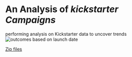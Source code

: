 # An Analysis of ***kickstarter Campaigns***
performing analysis on Kickstarter data to uncover trends
![outcomes based on launch date](https://user-images.githubusercontent.com/90361056/133668244-6c389ddf-633f-4cbf-bdf0-2cff7da32cd6.png)

[Zip files](https://support.microsoft.com/en-us/windows/zip-and-unzip-files-8d28fa72-f2f9-712f-67df-f80cf89fd4e5)
